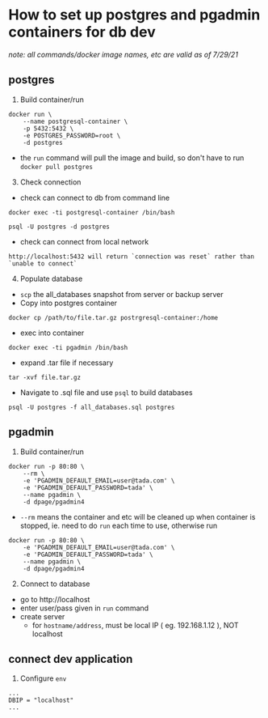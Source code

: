 # How to set up postgres and pgadmin containers for db dev
*note: all commands/docker image names, etc are valid as of 7/29/21*

## postgres
1. Build container/run
```
docker run \
    --name postgresql-container \
    -p 5432:5432 \
    -e POSTGRES_PASSWORD=root \
    -d postgres
```
- the `run` command will pull the image and build, so don't have to run `docker pull postgres`  

3. Check connection
- check can connect to db from command line
```
docker exec -ti postgresql-container /bin/bash
```
```
psql -U postgres -d postgres
```
- check can connect from local network
```
http://localhost:5432 will return `connection was reset` rather than `unable to connect`
```

4. Populate database
- `scp` the all_databases snapshot from server or backup server
- Copy into postgres container
```
docker cp /path/to/file.tar.gz postrgresql-container:/home
```
- exec into container
```
docker exec -ti pgadmin /bin/bash
```
- expand .tar file if necessary
```
tar -xvf file.tar.gz
```
- Navigate to .sql file and use `psql` to build databases
```
psql -U postgres -f all_databases.sql postgres
```

## pgadmin
1. Build container/run
```
docker run -p 80:80 \
    --rm \
    -e 'PGADMIN_DEFAULT_EMAIL=user@tada.com' \
    -e 'PGADMIN_DEFAULT_PASSWORD=tada' \
    --name pgadmin \
    -d dpage/pgadmin4
```
- `--rm` means the container and etc will be cleaned up when container is stopped, ie. need to do `run` each time to use, otherwise run
```
docker run -p 80:80 \
    -e 'PGADMIN_DEFAULT_EMAIL=user@tada.com' \
    -e 'PGADMIN_DEFAULT_PASSWORD=tada' \
    --name pgadmin \
    -d dpage/pgadmin4
```

2. Connect to database
- go to http://localhost
- enter user/pass given in `run` command
- create server
    - for `hostname/address`, must be local IP ( eg. 192.168.1.12 ), NOT localhost

## connect dev application
1. Configure `env`
```
...
DBIP = "localhost"
...
```